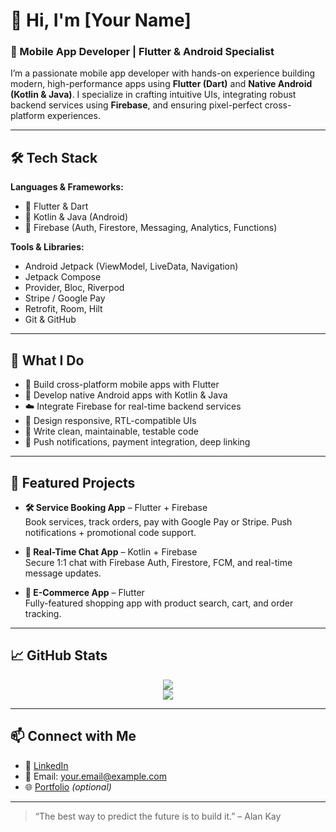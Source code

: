 # 👋 Hi, I'm [Your Name]

### 🚀 Mobile App Developer | Flutter & Android Specialist

I’m a passionate mobile app developer with hands-on experience building modern, high-performance apps using **Flutter (Dart)** and **Native Android (Kotlin & Java)**. I specialize in crafting intuitive UIs, integrating robust backend services using **Firebase**, and ensuring pixel-perfect cross-platform experiences.

---

## 🛠️ Tech Stack

**Languages & Frameworks:**
- 🔹 Flutter & Dart
- 🔹 Kotlin & Java (Android)
- 🔹 Firebase (Auth, Firestore, Messaging, Analytics, Functions)

**Tools & Libraries:**
- Android Jetpack (ViewModel, LiveData, Navigation)
- Jetpack Compose
- Provider, Bloc, Riverpod
- Stripe / Google Pay
- Retrofit, Room, Hilt
- Git & GitHub

---

## 📱 What I Do

- 🔧 Build cross-platform mobile apps with Flutter
- 📲 Develop native Android apps with Kotlin & Java
- ☁️ Integrate Firebase for real-time backend services
- 🎨 Design responsive, RTL-compatible UIs
- 🧪 Write clean, maintainable, testable code
- 🔔 Push notifications, payment integration, deep linking

---

## 📌 Featured Projects

- **🛠️ Service Booking App** – Flutter + Firebase  
  Book services, track orders, pay with Google Pay or Stripe. Push notifications + promotional code support.

- **💬 Real-Time Chat App** – Kotlin + Firebase  
  Secure 1:1 chat with Firebase Auth, Firestore, FCM, and real-time message updates.

- **🛒 E-Commerce App** – Flutter  
  Fully-featured shopping app with product search, cart, and order tracking.

---

## 📈 GitHub Stats

<p align="center">
  <img src="https://github-readme-stats.vercel.app/api?username=your-username&show_icons=true&theme=tokyonight" />
  <br/>
  <img src="https://github-readme-stats.vercel.app/api/top-langs/?username=your-username&layout=compact&theme=tokyonight" />
</p>

---

## 📫 Connect with Me

- 🔗 [LinkedIn](https://linkedin.com/in/yourprofile)
- 📧 Email: [your.email@example.com](mailto:your.email@example.com)
- 🌐 [Portfolio](https://yourportfolio.com) *(optional)*

---

> “The best way to predict the future is to build it.” – Alan Kay

